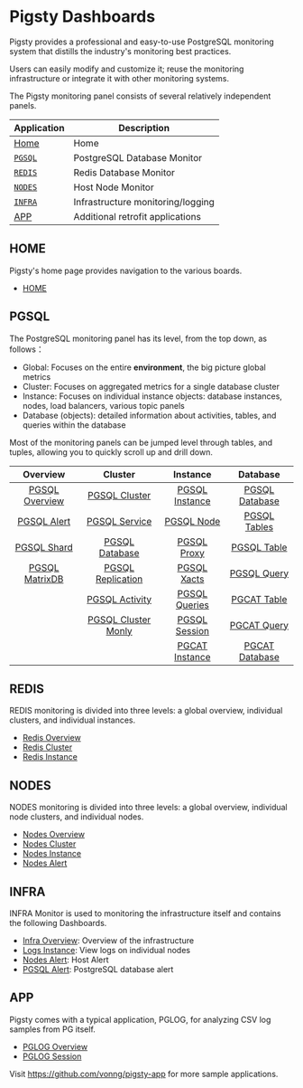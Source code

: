 # Pigsty Dashboards

Pigsty provides a professional and easy-to-use PostgreSQL monitoring system that distills the industry's monitoring best practices.

Users can easily modify and customize it; reuse the monitoring infrastructure or integrate it with other monitoring systems.

The Pigsty monitoring panel consists of several relatively independent panels.

| Application                          | Description                       |
| ------------------------------------ | --------------------------------- |
| [Home](http://demo.pigsty.cc/d/home) | Home                              |
| [`PGSQL`](#PGSQL监控)                | PostgreSQL Database Monitor       |
| [`REDIS`](#REDIS监控)                | Redis Database Monitor            |
| [`NODES`](#NODES监控)                | Host Node Monitor                 |
| [`INFRA`](#INFRA监控)                | Infrastructure monitoring/logging |
| [APP](#APP)                          | Additional retrofit applications  |



## HOME

Pigsty's home page provides navigation to the various boards.

* [HOME](http://demo.pigsty.cc/d/home)



## PGSQL

The PostgreSQL monitoring panel has its level, from the top down, as follows：

* Global: Focuses on the entire **environment**, the big picture global metrics
* Cluster: Focuses on aggregated metrics for a single database cluster
* Instance: Focuses on individual instance objects: database instances, nodes, load balancers, various topic panels
* Database (objects): detailed information about activities, tables, and queries within the database

Most of the monitoring panels can be jumped level through tables, and tuples, allowing you to quickly scroll up and drill down.


|                         Overview                         |                           Cluster                            |                         Instance                         |                           Database                           |
| :------------------------------------------------------: | :----------------------------------------------------------: | :------------------------------------------------------: | :----------------------------------------------------------: |
| [PGSQL Overview](http://demo.pigsty.cc/d/pgsql-overview) |    [PGSQL Cluster](http://demo.pigsty.cc/d/pgsql-cluster)    | [PGSQL Instance](http://demo.pigsty.cc/d/pgsql-instance) |   [PGSQL Database](http://demo.pigsty.cc/d/pgsql-database)   |
|   [PGSQL Alert](http://demo.pigsty.cc/d/pgsql-alert/)    |    [PGSQL Service](http://demo.pigsty.cc/d/pgsql-service)    |    [PGSQL Node](http://demo.pigsty.cc/d/pgsql-node/)     |     [PGSQL Tables](http://demo.pigsty.cc/d/pgsql-tables)     |
|    [PGSQL Shard](http://demo.pigsty.cc/d/pgsql-shard)    |  [PGSQL Database](http://demo.pigsty.cc/d/pgsql-databases)   |    [PGSQL Proxy](http://demo.pigsty.cc/d/pgsql-proxy)    |      [PGSQL Table](http://demo.pigsty.cc/d/pgsql-table)      |
| [PGSQL MatrixDB](http://demo.pigsty.cc/d/gpsql-overview) | [PGSQL Replication](http://demo.pigsty.cc/d/pgsql-replication) |    [PGSQL Xacts](http://demo.pigsty.cc/d/pgsql-xacts)    |      [PGSQL Query](http://demo.pigsty.cc/d/pgsql-query)      |
|                                                          |   [PGSQL Activity](http://demo.pigsty.cc/d/pgsql-activity)   |  [PGSQL Queries](http://demo.pigsty.cc/d/pgsql-queries)  | [PGCAT Table](http://demo.pigsty.cc/d/pgcat-table/pgcat-table) |
|                                                          | [PGSQL Cluster Monly](http://demo.pigsty.cc/d/pgsql-cluster-monly) |  [PGSQL Session](http://demo.pigsty.cc/d/pgsql-session)  |      [PGCAT Query](http://demo.pigsty.cc/d/pgcat-query)      |
|                                                          |                                                              | [PGCAT Instance](http://demo.pigsty.cc/d/pgcat-instance) |   [PGCAT Database](http://demo.pigsty.cc/d/pgcat-database)   |



## REDIS

REDIS monitoring is divided into three levels: a global overview, individual clusters, and individual instances.

* [Redis Overview](http://demo.pigsty.cc/d/redis-overview)
* [Redis Cluster](http://demo.pigsty.cc/d/redis-cluster)
* [Redis Instance](http://demo.pigsty.cc/d/redis-instance)



## NODES

NODES monitoring is divided into three levels: a global overview, individual node clusters, and individual nodes.

* [Nodes Overview](http://demo.pigsty.cc/d/nodes-overview)
* [Nodes Cluster](http://demo.pigsty.cc/d/nodes-cluster)
* [Nodes Instance](http://demo.pigsty.cc/d/nodes-instance)
* [Nodes Alert](http://demo.pigsty.cc/d/nodes-alert)



## INFRA

INFRA Monitor is used to monitoring the infrastructure itself and contains the following Dashboards.

* [Infra Overview](http://demo.pigsty.cc/d/infra-overview): Overview of the infrastructure
* [Logs Instance](http://demo.pigsty.cc/d/logs-instance): View logs on individual nodes
* [Nodes Alert](http://demo.pigsty.cc/d/nodes-alert): Host Alert
* [PGSQL Alert](http://demo.pigsty.cc/d/pgsql-alert/): PostgreSQL database alert

## APP

Pigsty comes with a typical application, PGLOG, for analyzing CSV log samples from PG itself.

* [PGLOG Overview](http://demo.pigsty.cc/d/pglog-overview)
* [PGLOG Session](http://demo.pigsty.cc/d/pglog-session)

Visit https://github.com/vonng/pigsty-app for more sample applications.
